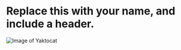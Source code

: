 # Replace this with your name, and include a header.

![Image of Yaktocat](https://octodex.github.com/images/yaktocat.png)
